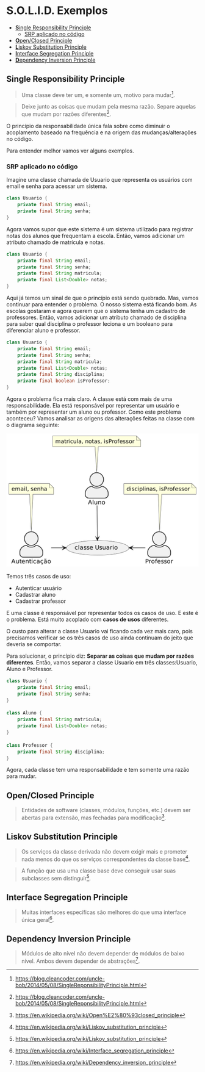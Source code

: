 # S.O.L.I.D. Exemplos

* [**S**ingle Responsibility Principle](#single-responsibility-principle)
  * [SRP aplicado no código](#srp-aplicado-no-código)
* [**O**pen/Closed Principle](#open-closed-principle)
* [**L**iskov Substitution Principle](#liskov-substitution-principle)
* [**I**nterface Segregation Principle](#interface-segregation-principle)
* [**D**ependency Inversion Principle](#dependency-inversion-principle)

## Single Responsibility Principle

> Uma classe deve ter um, e somente um, motivo para mudar[^1].

> Deixe junto as coisas que mudam pela mesma razão. Separe aquelas que mudam por razões diferentes[^1].

O princípio da responsabilidade única fala sobre como diminuir o acoplamento baseado na frequência e na origem das mudanças/alterações no código.

Para entender melhor vamos ver alguns exemplos.

### SRP aplicado no código 

Imagine uma classe chamada de Usuario que representa os usuários com email e senha para acessar um sistema.

```java
class Usuario {
    private final String email;
    private final String senha;
}
```

Agora vamos supor que este sistema é um sistema utilizado para registrar notas dos alunos que frequentam a escola. Então, vamos adicionar um atributo chamado de matrícula e notas.

```java
class Usuario {
    private final String email;
    private final String senha;
    private final String matricula;
    private final List<Double> notas;
}
```

Aqui já temos um sinal de que o princípio está sendo quebrado. Mas, vamos continuar para entender o problema.
O nosso sistema está ficando bom. As escolas gostaram e agora querem que o sistema tenha um cadastro de professores. Então, vamos adicionar um atributo chamado de disciplina para saber qual disciplina o professor leciona e um booleano para diferenciar aluno e professor.

```java
class Usuario {
    private final String email;
    private final String senha;
    private final String matricula;
    private final List<Double> notas;
    private final String disciplina;
    private final boolean isProfessor;
}
```

Agora o problema fica mais claro. A classe está com mais de uma responsabilidade. Ela está responsável por representar um usuário e também por representar um aluno ou professor. Como este problema aconteceu? Vamos analisar as origens das alterações feitas na classe com o diagrama seguinte:

![srp origem mudanca](doc-resources/srp-origem-mudanca.png "Origem das alterações")

Temos três casos de uso:

* Autenticar usuário
* Cadastrar aluno
* Cadastrar professor

E uma classe é responsável por representar todos os casos de uso. E este é o problema. Está muito acoplado com **casos de usos** diferentes. 

O custo para alterar a classe Usuario vai ficando cada vez mais caro, pois precisamos verificar se os três casos de uso ainda continuam do jeito que deveria se comportar.

Para solucionar, o princípio diz: **Separar as coisas que mudam por razões diferentes**. Então, vamos separar a classe Usuario em três classes:Usuario, Aluno e Professor.

```java
class Usuario {
    private final String email;
    private final String senha;
}

class Aluno {
    private final String matricula;
    private final List<Double> notas;
}

class Professor {
    private final String disciplina;
}
```

Agora, cada classe tem uma responsabilidade e tem somente uma razão para mudar.




[^1]: https://blog.cleancoder.com/uncle-bob/2014/05/08/SingleReponsibilityPrinciple.html

## Open/Closed Principle

> Entidades de software (classes, módulos, funções, etc.) devem ser abertas para extensão, mas fechadas para modificação[^2].

[^2]: https://en.wikipedia.org/wiki/Open%E2%80%93closed_principle

## Liskov Substitution Principle

> Os serviços da classe derivada não devem exigir mais e prometer nada menos do que os serviços correspondentes da classe base[^3].

> A função que usa uma classe base deve conseguir usar suas subclasses sem distinguir[^3].

[^3]: https://en.wikipedia.org/wiki/Liskov_substitution_principle

## Interface Segregation Principle

> Muitas interfaces específicas são melhores do que uma interface única geral[^4].

[^4]: https://en.wikipedia.org/wiki/Interface_segregation_principle

## Dependency Inversion Principle

> Módulos de alto nível não devem depender de módulos de baixo nível. Ambos devem depender de abstrações[^5].

[^5]: https://en.wikipedia.org/wiki/Dependency_inversion_principle

